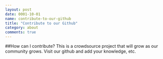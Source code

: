 ```yaml
---
layout: post
date: 0001-10-01
name: contribute-to-our-github
title: "Contribute to our Github"
category: about
comments: true
---
```


##How can I contribute? 
This is a crowdsource project that will grow as our community grows. Visit our github and add your knowledge, etc. 
